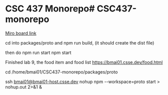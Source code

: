 # CSC 437 Monorepo# CSC437-monorepo

[Miro board link](https://miro.com/app/board/uXjVIDh1RNE=/)

cd into packages/proto and npm run build, (it should create the dist file) 

then do npm run start npm start


Finished lab 9, the 
food item and food list 
https://bmai01.csse.dev/food.html

cd /home/bmai01/CSC437-monorepo/packages/proto

ssh bmai01@bmai01-host.csse.dev
nohup npm --workspace=proto start > nohup.out 2>&1 &
